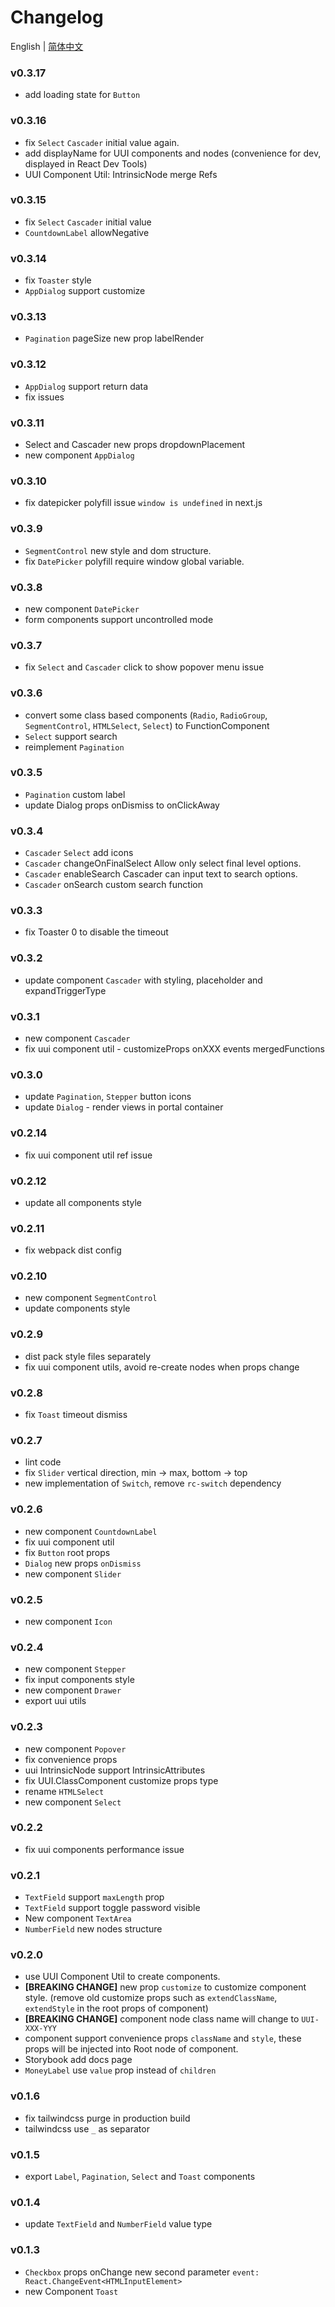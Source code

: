 # Changelog

English | [简体中文](https://github.com/HackPlan/UUI/blob/master/docs/CHANGELOG.zh-CN.md)

### v0.3.17

- add loading state for `Button`

### v0.3.16

- fix `Select` `Cascader` initial value again.
- add displayName for UUI components and nodes (convenience for dev, displayed in React Dev Tools)
- UUI Component Util: IntrinsicNode merge Refs

### v0.3.15

- fix `Select` `Cascader` initial value
- `CountdownLabel` allowNegative

### v0.3.14

- fix `Toaster` style
- `AppDialog` support customize

### v0.3.13

- `Pagination` pageSize new prop labelRender

### v0.3.12

- `AppDialog` support return data
- fix issues

### v0.3.11

- Select and Cascader new props dropdownPlacement
- new component `AppDialog`

### v0.3.10

- fix datepicker polyfill issue `window is undefined` in next.js

### v0.3.9

- `SegmentControl` new style and dom structure.
- fix `DatePicker` polyfill require window global variable.

### v0.3.8

- new component `DatePicker`
- form components support uncontrolled mode

### v0.3.7

- fix `Select` and `Cascader` click to show popover menu issue

### v0.3.6

- convert some class based components (`Radio`, `RadioGroup`, `SegmentControl`, `HTMLSelect`, `Select`) to FunctionComponent
- `Select` support search
- reimplement `Pagination`

### v0.3.5

- `Pagination` custom label
- update Dialog props onDismiss to onClickAway

### v0.3.4

- `Cascader` `Select` add icons
- `Cascader` changeOnFinalSelect Allow only select final level options.
- `Cascader` enableSearch Cascader can input text to search options.
- `Cascader` onSearch custom search function

### v0.3.3

- fix Toaster 0 to disable the timeout

### v0.3.2

- update component `Cascader` with styling, placeholder and expandTriggerType

### v0.3.1

- new component `Cascader`
- fix uui component util - customizeProps onXXX events mergedFunctions

### v0.3.0

- update `Pagination`, `Stepper` button icons
- update `Dialog` - render views in portal container

### v0.2.14

- fix uui component util ref issue

### v0.2.12

- update all components style

### v0.2.11

- fix webpack dist config

### v0.2.10

- new component `SegmentControl`
- update components style

### v0.2.9

- dist pack style files separately
- fix uui component utils, avoid re-create nodes when props change

### v0.2.8

- fix `Toast` timeout dismiss

### v0.2.7

- lint code
- fix `Slider` vertical direction, min -> max, bottom -> top
- new implementation of `Switch`, remove `rc-switch` dependency

### v0.2.6

- new component `CountdownLabel`
- fix uui component util
- fix `Button` root props
- `Dialog` new props `onDismiss`
- new component `Slider`

### v0.2.5

- new component `Icon`

### v0.2.4

- new component `Stepper`
- fix input components style
- new component `Drawer`
- export uui utils

### v0.2.3

- new component `Popover`
- fix convenience props
- uui IntrinsicNode support IntrinsicAttributes
- fix UUI.ClassComponent customize props type
- rename `HTMLSelect`
- new component `Select`

### v0.2.2

- fix uui components performance issue

### v0.2.1

- `TextField` support `maxLength` prop
- `TextField` support toggle password visible
- New component `TextArea`
- `NumberField` new nodes structure

### v0.2.0

- use UUI Component Util to create components.
- **\[BREAKING CHANGE\]** new prop `customize` to customize component style. (remove old customize props such as `extendClassName`, `extendStyle` in the root props of component)
- **\[BREAKING CHANGE\]** component node class name will change to `UUI-XXX-YYY`
- component support convenience props `className` and `style`, these props will be injected into Root node of component.
- Storybook add docs page
- `MoneyLabel` use `value` prop instead of `children`

### v0.1.6

- fix tailwindcss purge in production build
- tailwindcss use `_` as separator

### v0.1.5

- export `Label`, `Pagination`, `Select` and `Toast` components

### v0.1.4

- update `TextField` and `NumberField` value type

### v0.1.3

- `Checkbox` props onChange new second parameter `event: React.ChangeEvent<HTMLInputElement>`
- new Component `Toast`
